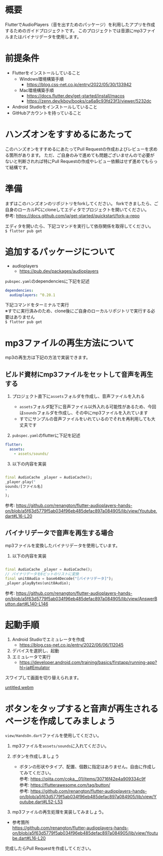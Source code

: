 # 概要

FlutterでAudioPlayers（音を出すためのパッケージ）を利用したアプリを作成するためのガイドプロジェクトです。 このプロジェクトでは音源にmp3ファイルまたはバイナリデータを使用します。

# 前提条件

- Flutterをインストールしていること
    - Windows環境構築手順
        - <https://blog.css-net.co.jp/entry/2022/05/30/133942>
    - Mac環境構築手順
        - <https://docs.flutter.dev/get-started/install/macos>
        - <https://zenn.dev/kboy/books/ca6a9c93fd23f3/viewer/5232dc>
- Android Studioをインストールしていること
- GitHubアカウントを持っていること

# ハンズオンをすすめるにあたって

このハンズオンをすすめるにあたってPull Requestの作成およびレビューを求める箇所があります。 ただ、ご自身のみで進めても問題ございませんので必要がないと判断されれば特にPull
Requestの作成やレビュー依頼はせず進めてもらって結構です。

# 準備

まずはこのハンズオンのリポジトリをforkしてください。 forkできましたら、ご自身のローカルPCにcloneしてエディタでプロジェクトを開いてください。  
参考: <https://docs.github.com/ja/get-started/quickstart/fork-a-repo>

エディタを開いたら、下記コマンドを実行して依存関係を取得してください。  
`$ flutter pub get`

# 追加するパッケージについて

- audioplayers
    - <https://pub.dev/packages/audioplayers>

`pubspec.yaml`のdependenciesに下記を記述

```yaml
dependencies:
  audioplayers: ^0.20.1
```

下記コマンドをターミナルで実行  
※すでに実行済みのため、clone後にご自身のローカルリポジトリで実行する必要はありません  
`$ flutter pub get`

# mp3ファイルの再生方法について

mp3の再生方は下記の方法で実装できます。

## ビルド資材にmp3ファイルをセットして音声を再生する

1. プロジェクト直下に`assets`フォルダを作成し、音声ファイルを入れる
    - `assets`フォルダ配下に音声ファイル以外入れる可能性があるため、今回は`sounds`フォルダを作成し、その中にmp3ファイルを入れています
    - すでにサンプルの音声ファイルをいれているのでそれを再利用しても大丈夫です

2. `pubspec.yaml`のflutterに下記を記述

```yaml
flutter:
  assets:
    - assets/sounds/
```

3. 以下の内容を実装

```dart

final AudioCache _player = AudioCache();
_player.play("
sounds/[ファイル名]
"
);
```

参考: <https://github.com/renangton/flutter-audioplayers-hands-on/blob/a5f63d5779f5ab034f96eb485defac897a084905/lib/view/Youtube.dart#L16-L20>

## バイナリデータで音声を再生する場合

mp3ファイルを変換したバイナリデータを使用しています。

1. 以下の内容を実装

```dart

final AudioCache _player = AudioCache();
// バイナリデータを8ビットのリストに変換
final unit8Audio = base64Decode("[バイナリデータ]");
_player.playBytes(unit8Audio);
```

参考: <https://github.com/renangton/flutter-audioplayers-hands-on/blob/a5f63d5779f5ab034f96eb485defac897a084905/lib/view/AnswerButton.dart#L140-L146>

# 起動手順

1. Android Studioでエミュレータを作成
    - <https://blog.css-net.co.jp/entry/2022/06/06/112045>
2. デバイスを選択し、起動
3. エミュレータで実行
    - <https://developer.android.com/training/basics/firstapp/running-app?hl=ja#Emulator>

スワイプして画面を切り替えられます。

[untitled.webm](https://user-images.githubusercontent.com/97335620/209307077-88719e89-1298-4dbb-b72d-d1207d38fe4b.webm)

# ボタンをタップすると音声が再生されるページを作成してみましょう

`view/HandsOn.dart`ファイルを使用してください。

1. mp3ファイルを`assets/sounds`に入れてください。

2. ボタンを作成しましょう
    - ボタンの形状やタイプ、配置、個数に指定はありません。自由に作成してみてください。  
      参考: <https://qiita.com/coka__01/items/30716f42e4a909334c9f>    
      参考: <https://flutterawesome.com/tag/button/>  
      参考: <https://github.com/renangton/flutter-audioplayers-hands-on/blob/a5f63d5779f5ab034f96eb485defac897a084905/lib/view/Youtube.dart#L52-L53>

3. mp3ファイルの再生処理を実装してみましょう。

- 参考箇所  
  <https://github.com/renangton/flutter-audioplayers-hands-on/blob/a5f63d5779f5ab034f96eb485defac897a084905/lib/view/Youtube.dart#L16-L20>

完成したらPull Requestを作成してください。
